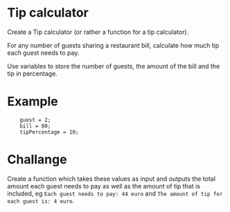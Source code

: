 # Tip calculator 
 
 Create a Tip calculator (or rather a function for a tip calculator). 
 
 For any number of guests sharing a restaurant bill, calculate how much tip each guest needs to pay. 
 
Use variables to store the number of guests, the amount of the bill and the tip in percentage.

# Example 
        
        guest = 2;
        bill = 80;
        tipPercentage = 10;
        
# Challange

Create a function which takes these values as input and outputs the total amount each guest needs to pay as well as the amount of tip that is included, eg `Each guest needs to pay: 44 euro` and `The amount of tip for each guest is: 4 euro`.
